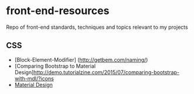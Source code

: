 # front-end-resources
Repo of front-end standards, techniques and topics relevant to my projects

## CSS
* [Block-Element-Modifier] (http://getbem.com/naming/)
* [Comparing Bootstrap to Material Design]http://demo.tutorialzine.com/2015/07/comparing-bootstrap-with-mdl/?icons
* [Material Design](https://material.io/guidelines/)
